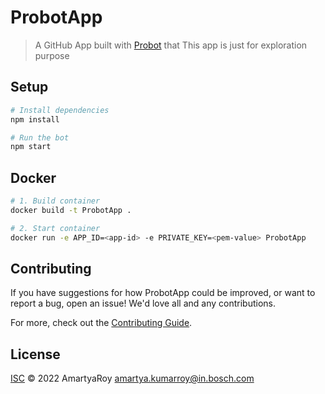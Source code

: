 # ProbotApp

> A GitHub App built with [Probot](https://github.com/probot/probot) that This app is just for exploration purpose

## Setup

```sh
# Install dependencies
npm install

# Run the bot
npm start
```

## Docker

```sh
# 1. Build container
docker build -t ProbotApp .

# 2. Start container
docker run -e APP_ID=<app-id> -e PRIVATE_KEY=<pem-value> ProbotApp
```

## Contributing

If you have suggestions for how ProbotApp could be improved, or want to report a bug, open an issue! We'd love all and any contributions.

For more, check out the [Contributing Guide](CONTRIBUTING.md).

## License

[ISC](LICENSE) © 2022 AmartyaRoy <amartya.kumarroy@in.bosch.com>
